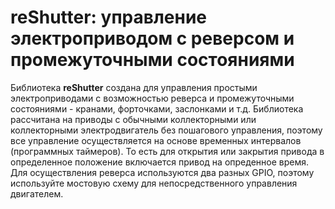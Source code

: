 # reShutter: управление электроприводом с реверсом и промежуточными состояниями

Библиотека **reShutter** создана для управления простыми электроприводами с возможностью реверса и промежуточными состояниями - кранами, форточками, заслонками и т.д. Библиотека рассчитана на приводы с обычными коллекторными или коллекторными электродвигатель без пошагового управления, поэтому все управление осуществляется на основе временных интервалов (программных таймеров). То есть для открытия или закрытия привода в определенное положение включается привод на опреденное время. Для осуществления реверса используются два разных GPIO, поэтому используйте мостовую схему для непосредственного управления двигателем.